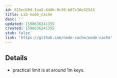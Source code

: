 ```yaml
---
id: 625ecb9d-1aa5-44db-9c39-b67c10e32543
title: Lib-node_cache
desc: ''
updated: 1598636241355
created: 1598636241355
stub: false
link: 'https://github.com/node-cache/node-cache'
---
```


## Details
- practical limit is at around 1m keys.
